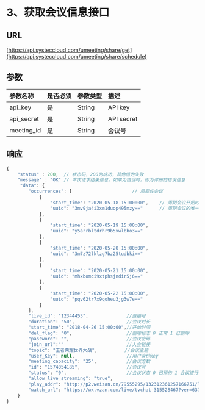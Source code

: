 # 3、获取会议信息接口

## URL

[https://api.systeccloud.com/umeeting/share/get](https://api.systeccloud.com/umeeting/share/schedule)

## 参数

| 参数名称 | 是否必须 | 参数类型 | 描述 |
| :--- | :--- | :--- | :--- |
| api\_key | 是 | String | API key |
| api\_secret | 是 | String | API secret |
| meeting\_id | 是 | String | 会议号 |

## 响应

```javascript
{
    "status" : 200,  // 状态码，200为成功，其他值为失败
    "message" : "OK" // 本次请求结果信息，如果为错误时，即为详细的错误信息
     "data": {
        "occurrences": [                      // 周期性会议
            {
                "start_time": "2020-05-18 15:00:00",    // 周期会议开始时间
                "uuid": "3mv9ja4i3xm1duop495mzy=="      // 周期会议的唯一uuid
            },
            {
                "start_time": "2020-05-19 15:00:00",
                "uuid": "y5arrbltdrhr9b5xwlbbo3=="
            },
            {
                "start_time": "2020-05-20 15:00:00",
                "uuid": "3m7z72lklzg7bz25tudbki=="
            },
            {
                "start_time": "2020-05-21 15:00:00",
                "uuid": "mhxbomci9xtphsjndir5j6=="
            },
            {
                "start_time": "2020-05-22 15:00:00",
                "uuid": "pqv62tr7x9qoheu3jg3w7e=="
            }
        ],
        "live_id": "12344453",              //直播号
        "duration": "50",                   //会议时长
        "start_time": "2018-04-26 15:00:00",//开始时间
        "del_flag": "0",                    //删除标志 0 正常 1 已删除            
        "password": "",                     //会议密码
        "join_url":""                       //入会链接
        "topic": "王者荣耀世界大战",          //会议主题
        "user_Key": null,                   //用户身份key 
        "meeting_capacity": "25",           //会议方数 
        "id": "1574054185",                 //会议号
        "status": "0",                      //会议状态 0 已预约 1 会议进行中 2 已取消 3 已结束 
        "allow_live_streaming": "true",
        "play_addr": "http://p2.weizan.cn/79555295/132312361257166751/live.m3u8"",        //视频地址
        "watch_url": "https://wx.vzan.com/live/tvchat-315528467?ver=637223881258260609"   //观看地址
    }
}
```

